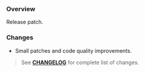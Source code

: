 ### Overview ###

Release patch.

### Changes ###

- Small patches and code quality improvements.

> See **[CHANGELOG](https://github.com/universum-studios/android_recycler/blob/master/CHANGELOG.md)** for complete list of changes.